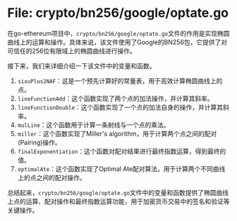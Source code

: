 # File: crypto/bn256/google/optate.go

在go-ethereum项目中，`crypto/bn256/google/optate.go`文件的作用是实现椭圆曲线上的运算和操作。具体来说，该文件使用了Google的BN256包，它提供了对可信任的256位有限域上的椭圆曲线进行操作。

接下来，我们来详细介绍一下该文件中的变量和函数。
1. `sixuPlus2NAF`：这是一个预先计算好的常量表，用于高效计算椭圆曲线上的点。
2. `lineFunctionAdd`：这个函数实现了两个点的加法操作，并计算其斜率。
3. `lineFunctionDouble`：这个函数实现了一个点的加法自身的操作，并计算其斜率。
4. `mulLine`：这个函数用于计算一条射线与一个点的乘法。
5. `miller`：这个函数实现了Miller's algorithm，用于计算两个点之间的配对(Pairing)操作。
6. `finalExponentiation`：这个函数对配对结果进行最终指数运算，得到最终的值。
7. `optimalAte`：这个函数实现了Optimal Ate配对算法，用于计算两个不同曲线上的点之间的配对操作。

总结起来，`crypto/bn256/google/optate.go`文件中的变量和函数提供了椭圆曲线上点的运算、配对操作和最终指数运算功能，用于加密货币交易中的签名和验证等关键操作。

